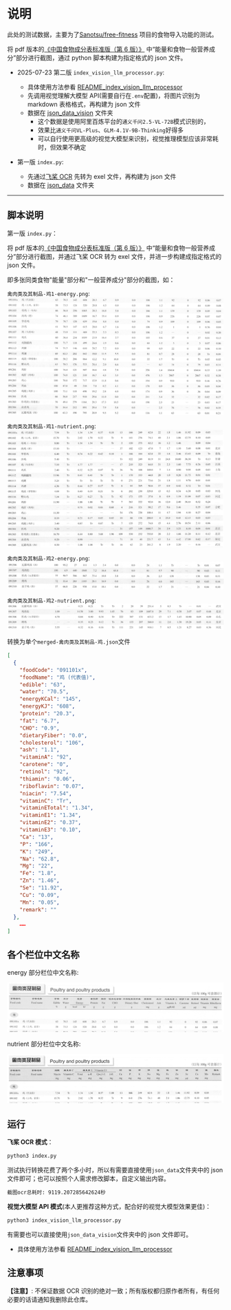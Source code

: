 # 说明

此处的测试数据，主要为了[Sanotsu/free-fitness](https://github.com/Sanotsu/free-fitness) 项目的食物导入功能的测试。

将 pdf 版本的[《中国食物成分表标准版（第 6 版）》](https://www.pumpedu.com/home-shop/5514.html) 中“能量和食物一般营养成分”部分进行截图，通过 python 脚本构建为指定格式的 json 文件。

- 2025-07-23 第二版 `index_vision_llm_processor.py`:

  - 具体使用方法参看 [README_index_vision_llm_processor](README_index_vision_llm_processor.md)
  - 先调用视觉理解大模型 API(需要自行在`.env`配置)，将图片识别为 markdown 表格格式，再构建为 json 文件
  - 数据在 [json_data_vision](./json_data_vision) 文件夹
    - 这个数据是使用阿里百炼平台的`通义千问2.5-VL-72B`模式识别的，
    - 效果比`通义千问VL-Plus`、`GLM-4.1V-9B-Thinking`好得多
    - 可以自行使用更高级的视觉大模型来识别，视觉推理模型应该非常耗时，但效果不确定

- 第一版 `index.py`:
  - 先通过[飞桨 OCR](https://github.com/PaddlePaddle/PaddleOCR) 先转为 exel 文件，再构建为 json 文件
  - 数据在 [json_data](./json_data) 文件夹

---

## 脚本说明

第一版 `index.py`：

将 pdf 版本的[《中国食物成分表标准版（第 6 版）》](https://www.pumpedu.com/home-shop/5514.html) 中“能量和食物一般营养成分”部分进行截图，并通过飞桨 OCR 转为 exel 文件，并进一步构建成指定格式的 json 文件。

即多张同类食物"能量"部分和"一般营养成分"部分的截图，如：

`禽肉类及其制品-鸡1-energy.png`:
![禽肉类及其制品-鸡1-energy.png](./_readme_pics/禽肉类及其制品-鸡1-energy.png)

`禽肉类及其制品-鸡1-nutrient.png`:
![禽肉类及其制品-鸡1-nutrient.png](./_readme_pics/禽肉类及其制品-鸡1-nutrient.png)

`禽肉类及其制品-鸡2-energy.png`:
![禽肉类及其制品-鸡2-energy.png](./_readme_pics/禽肉类及其制品-鸡2-energy.png)

`禽肉类及其制品-鸡2-nutrient.png`:
![禽肉类及其制品-鸡2-nutrient.png](./_readme_pics/禽肉类及其制品-鸡2-nutrient.png)

转换为单个`merged-禽肉类及其制品-鸡.json`文件

```json
[
  {
    "foodCode": "091101x",
    "foodName": "鸡 (代表值)",
    "edible": "63",
    "water": "70.5",
    "energyKCal": "145",
    "energyKJ": "608",
    "protein": "20.3",
    "fat": "6.7",
    "CHO": "0.9",
    "dietaryFiber": "0.0",
    "cholesterol": "106",
    "ash": "1.1",
    "vitaminA": "92",
    "carotene": "0",
    "retinol": "92",
    "thiamin": "0.06",
    "riboflavin": "0.07",
    "niacin": "7.54",
    "vitaminC": "Tr",
    "vitaminETotal": "1.34",
    "vitaminE1": "1.34",
    "vitaminE2": "0.37",
    "vitaminE3": "0.10",
    "Ca": "13",
    "P": "166",
    "K": "249",
    "Na": "62.8",
    "Mg": "22",
    "Fe": "1.8",
    "Zn": "1.46",
    "Se": "11.92",
    "Cu": "0.09",
    "Mn": "0.05",
    "remark": ""
  },
    ……
]
```

## 各个栏位中文名称

energy 部分栏位中文名称:

![energy部分栏位中文名称](./_readme_pics/energy部分栏位中文名称.png)

nutrient 部分栏位中文名称:

![nutrient部分栏位中文名称](./_readme_pics/nutrient部分栏位中文名称.png)

## 运行

**飞桨 OCR 模式**：

```sh
python3 index.py
```

测试执行转换花费了两个多小时，所以有需要直接使用`json_data`文件夹中的 json 文件即可；也可以按照个人需求修改脚本，自定义输出内容。

```sh
截图ocr总耗时: 9119.207285642624秒
```

**视觉大模型 API 模式**(本人更推荐这种方式，配合好的视觉大模型效果更佳)：

```sh
python3 index_vision_llm_processor.py
```

有需要也可以直接使用`json_data_vision`文件夹中的 json 文件即可。

- 具体使用方法参看 [README_index_vision_llm_processor](README_index_vision_llm_processor.md)

## 注意事项

**【注意】**: 不保证数据 OCR 识别的绝对一致；所有版权都归原作者所有，有任何必要的话请通知我删除此仓库。
